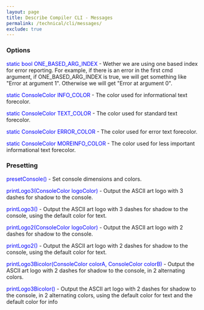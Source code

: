 ```yaml
---
layout: page
title: Describe Compiler CLI - Messages
permalink: /technical/cli/messages/
exclude: true
---
```

### Options
<span style="color:blue">static bool ONE_BASED_ARG_INDEX</span> - Wether we are using one based index for error reporting. For example, if there is an error in the first cmd argument, if ONE_BASED_ARG_INDEX is true, we will get something like "Error at argument 1". Otherwise we will get "Error at argument 0".

<span style="color:blue">static ConsoleColor INFO_COLOR</span> - The color used for informational text forecolor.

<span style="color:blue">static ConsoleColor TEXT_COLOR</span> - The color used for standard text forecolor.

<span style="color:blue">static ConsoleColor ERROR_COLOR</span> - The color used for error text forecolor.

<span style="color:blue">static ConsoleColor MOREINFO_COLOR</span> - The color used for less important informational text forecolor.

### Presetting
<span style="color:blue">presetConsole()</span> - Set console dimensions and colors.

<span style="color:blue">printLogo3(ConsoleColor logoColor)</span> - Output the ASCII art logo with 3 dashes for shadow to the console.

<span style="color:blue">printLogo3()</span> - Output the ASCII art logo with 3 dashes for shadow to the console, using the default color for text.

<span style="color:blue">printLogo2(ConsoleColor logoColor)</span> - Output the ASCII art logo with 2 dashes for shadow to the console.

<span style="color:blue">printLogo2()</span> - Output the ASCII art logo with 2 dashes for shadow to the console, using the default color for text.

<span style="color:blue">printLogo3Bicolor(ConsoleColor colorA, ConsoleColor colorB)</span> - Output the ASCII art logo with 2 dashes for shadow to the console, in 2 alternating colors.

<span style="color:blue">printLogo3Bicolor()</span> - Output the ASCII art logo with 2 dashes for shadow to the console, in 2 alternating colors, using the default color for text and the default color for info